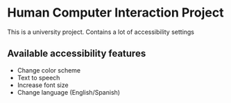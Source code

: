 # Human Computer Interaction Project

This is a university project. Contains a lot of accessibility settings

## Available accessibility features

- Change color scheme
- Text to speech
- Increase font size
- Change language (English/Spanish)
